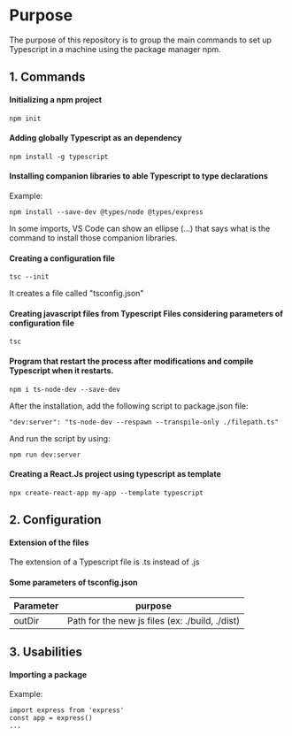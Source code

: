 # Purpose
The purpose of this repository is to group the main commands to set up Typescript in a machine using the package manager npm.

## 1. Commands

#### Initializing a npm project
`npm init`

#### Adding globally Typescript as an dependency
`npm install -g typescript`

#### Installing companion libraries to able Typescript to type declarations
Example:

`npm install --save-dev @types/node @types/express`

In some imports, VS Code can show an ellipse (...) that says what is the command to install those companion libraries.

#### Creating a configuration file
`tsc --init`

It creates a file called "tsconfig.json"

#### Creating javascript files from Typescript Files considering parameters of configuration file
`tsc`

#### Program that restart the process after modifications and compile Typescript when it restarts.
`npm i ts-node-dev --save-dev`

After the installation, add the following script to package.json file:

`"dev:server": "ts-node-dev --respawn --transpile-only ./filepath.ts"`

And run the script by using:

`npm run dev:server`

#### Creating a React.Js project using typescript as template
`npx create-react-app my-app --template typescript`

## 2. Configuration

#### Extension of the files
The extension of a Typescript file is .ts instead of .js

#### Some parameters of tsconfig.json
| Parameter  | purpose |
| ------------- |:-------------:|
| outDir      | Path for the new js files (ex: ./build, ./dist) |

## 3. Usabilities

#### Importing a package
Example: 

``` 
import express from 'express'
const app = express()
...
```